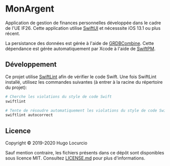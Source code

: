 # MonArgent

Application de gestion de finances personnelles développée dans le cadre de l'UE
IF26. Cette application utilise [SwiftUI](https://developer.apple.com/xcode/swiftui/)
et nécesssite iOS 13.1 ou plus récent.

La persistance des données est gérée à l'aide de
[GRDBCombine](https://github.com/groue/GRDBCombine). Cette dépendance est gérée
automatiquement par Xcode à l'aide de [SwiftPM](https://swiftpm.co/about/).

## Développement

Ce projet utilise [SwiftLint](https://github.com/realm/SwiftLint) afin de
vérifier le code Swift. Une fois SwiftLint installé, utilisez les commandes
suivantes (à entrer à la racine du répertoire du projet):

```bash
# Cherche les violations du style de code Swift
swiftlint

# Tente de résoudre automatiquement les violations du style de code Swift
swiftlint autocorrect
```

## Licence

Copyright © 2019-2020 Hugo Locurcio

Sauf mention contraire, les fichiers présents dans ce dépôt sont disponibles
sous licence MIT. Consultez [LICENSE.md](LICENSE.md) pour plus d'informations.
